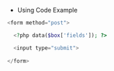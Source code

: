 * Using Code Example

```php
<form method="post">

  <?php data($box['fields']); ?>

  <input type="submit">
  
</form>

```